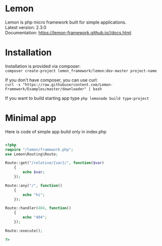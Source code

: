 # Lemon

Lemon is php micro framework built for simple applications.\
Latest version: 2.3.0\
Documentation: https://lemon-framework.github.io//docs.html

# Installation

Installation is provided via composer:\
`composer create-project lemon_framework/lemon:dev-master project-name`

If you don't  have composer, you can use curl:\
`curl -s "https://raw.githubusercontent.com/Lemon-Framework/Examples/master/downloader" | bash`

If you want to build starting app type `php lemonade build type:project`

# Minimal app

Here is code of simple app build only in index.php

```php    

<?php
require "/lemon/framework.php";
use Lemon\Routing\Route;

Route::get("/relative/{var}/", function($var)
    {
        echo $var;
    });

Route::any("/", function()
    {
        echo "hi";
    });

Route::handler(404, function()
    {
        echo "404";
    });

Route::execute();

?>

```
